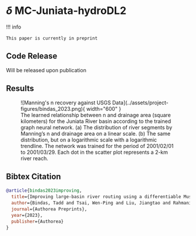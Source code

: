 # $\delta$ MC-Juniata-hydroDL2

!!! info

    This paper is currently in preprint

## Code Release

Will be released upon publication

## Results

<figure markdown>
  ![Manning's n recovery against USGS Data](../assets/project-figures/bindas_2023.png){ width="600" }
  <figcaption>The learned relationship between n and drainage area (square kilometers) for the Juniata River basin according to the trained graph neural network. (a) The distribution of river segments by Manning’s n and drainage area on a linear scale. (b) The same distribution, but on a logarithmic scale with a logarithmic trendline. The network was trained for the period of 2001/02/01 to 2001/03/29. Each dot in the scatter plot represents a 2-km river reach.</figcaption>
</figure>

## Bibtex Citation


```bibtex
@article{bindas2023improving,
  title={Improving large-basin river routing using a differentiable Muskingum-Cunge model and physics-informed machine learning},
  author={Bindas, Tadd and Tsai, Wen-Ping and Liu, Jiangtao and Rahmani, Farshid and Feng, Dapeng and Bian, Yuchen and Lawson, Kathryn and Shen, Chaopeng},
  journal={Authorea Preprints},
  year={2023},
  publisher={Authorea}
}
```
